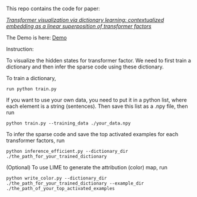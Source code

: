 This repo contains the code for paper: 

[<em>Transformer visualization via dictionary learning: contextualized embedding as a linear superposition of transformer factors</em>](https://arxiv.org/abs/2103.15949)

The Demo is here: [Demo](https://transformervis.github.io/transformervis/)

Instruction:

To visualize the hidden states for transformer factor. We need to first train a dictionary and then infer the sparse code using these dictionary.

To train a dictionary, 

```
run python train.py
```

If you want to use your own data, you need to put it in a python list, where each element is a string (sentences). Then save this list as a .npy file, then run

```
python train.py --training_data ./your_data.npy
```

To infer the sparse code and save the top activated examples for each transformer factors, run

```
python inference_efficient.py --dictionary_dir ./the_path_for_your_trained_dictionary
```

(Optional) To use LIME to generate the attribution (color) map, run 

```
python write_color.py --dictionary_dir ./the_path_for_your_trained_dictionary --example_dir ./the_path_of_your_top_activated_examples
```
